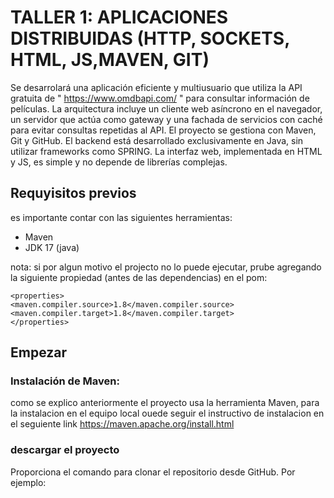 # TALLER 1: APLICACIONES DISTRIBUIDAS (HTTP, SOCKETS, HTML, JS,MAVEN, GIT)
Se desarrolará una aplicación eficiente y multiusuario que utiliza la API gratuita de " https://www.omdbapi.com/ " para consultar información de películas. La arquitectura incluye un cliente web asíncrono en el navegador, un servidor que actúa como gateway y una fachada de servicios con caché para evitar consultas repetidas al API. El proyecto se gestiona con Maven, Git y GitHub. El backend está desarrollado exclusivamente en Java, sin utilizar frameworks como SPRING. La interfaz web, implementada en HTML y JS, es simple y no depende de librerías complejas.

## Requyisitos previos
es importante contar con las siguientes herramientas:
- Maven
- JDK 17 (java)

nota: si por algun motivo el projecto no lo puede ejecutar, prube agregando la siguiente propiedad (antes de las dependencias) en el pom:
~~~
<properties>
<maven.compiler.source>1.8</maven.compiler.source>
<maven.compiler.target>1.8</maven.compiler.target>
</properties>
~~~
## Empezar
### Instalación de Maven:
como se explico anteriormente el proyecto usa la herramienta Maven, para la instalacion en el equipo local ouede seguir el instructivo de instalacion en el seguiente link https://maven.apache.org/install.html

### descargar el proyecto
Proporciona el comando para clonar el repositorio desde GitHub. Por ejemplo:
